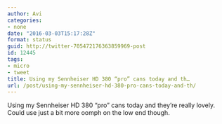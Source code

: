 ```yaml
---
author: Avi
categories:
- none
date: "2016-03-03T15:17:28Z"
format: status
guid: http://twitter-705472176363859969-post
id: 12445
tags:
- micro
- tweet
title: Using my Sennheiser HD 380 “pro” cans today and th…
url: /post/using-my-sennheiser-hd-380-pro-cans-today-and-th/
---
```

Using my Sennheiser HD 380 “pro” cans today and they’re really lovely. Could use just a bit more oomph on the low end though.